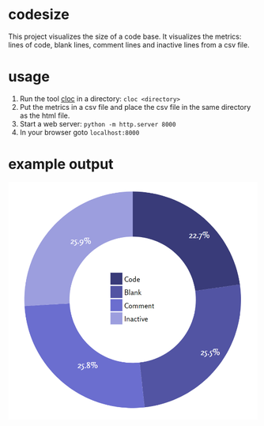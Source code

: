 # codesize
This project visualizes the size of a code base. It visualizes the metrics: lines of code, blank lines, comment lines and inactive lines from a csv file.

# usage
1. Run the tool <a href="http://cloc.sourceforge.net/">cloc</a> in a directory: `cloc <directory>`
1. Put the metrics in a csv file and place the csv file in the same directory as the html file.
1. Start a web server: `python -m http.server 8000`
1. In your browser goto `localhost:8000`

# example output
![example](./images/example.png)
